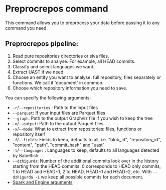 # Preprocrepos command

This command allows you to preprocess your data before passing it to any command you need.

## Preprocrepos pipeline:
1. Read pure repositories directories or siva files. 
2. Select commits to analyse. For example, all HEAD commits.
3. Classify and select languages we want.
4. Extract UAST if we need
5. Choose an entity you want to analyse: full repository, files separately or functions. We call it 'document' in common.
6. Choose which repository information you need to save. 

You can specify the following arguments:

- `-r`/`--repositories` : Path to the input files
- `--parquet`: If your input files are Parquet files
- `--graph`: Path to the output Graphviz file if you wish to keep the tree
- `-o`/`--output`: Path to the output Parquet files
- `-x`/`--mode`: What to extract from repositories: files, functions or repository itself
- `-f`/`--fields`: Fields to keep, defaults to all, i.e. "blob_id", "repository_id", "content", "path", "commit_hash" and "uast"
- `-l`/`--languages` : Languages to keep, defaults to all languages detected by Babelfish
- `--dzhigurda`: Number of the additional commits look over in the history starting from the HEAD commits.
0 corresponds to HEAD only commits, 1 to HEAD and HEAD~1, 2 to HEAD, HEAD~1 and HEAD~2, etc.
With `--dzhigurda -1` we keep all possible commits for each document.
- [Spark and Engine arguments](https://github.com/src-d/ml/blob/master/doc/spark.md)

